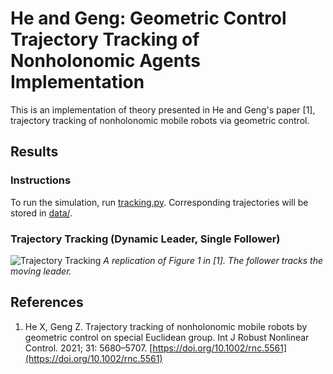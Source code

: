 # He and Geng: Geometric Control Trajectory Tracking of Nonholonomic Agents Implementation

This is an implementation of theory presented in He and Geng's paper [1], trajectory tracking of nonholonomic mobile robots via geometric control.

## Results
### Instructions
To run the simulation, run [tracking.py](tracking.py).
Corresponding trajectories will be stored in [data/](data/).

### Trajectory Tracking (Dynamic Leader, Single Follower)
![Trajectory Tracking](https://github.com/ericjhkim/nonholonomic-lie/blob/main/visualizations/anim_20250213_201839.gif)
_A replication of Figure 1 in [1]. The follower tracks the moving leader._

## References
  1. He X, Geng Z. Trajectory tracking of nonholonomic mobile robots by geometric control on special Euclidean group. Int J Robust Nonlinear Control. 2021; 31: 5680–5707. [https://doi.org/10.1002/rnc.5561](https://doi.org/10.1002/rnc.5561)

